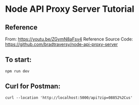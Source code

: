 # Node API Proxy Server Tutorial

## Reference
From: https://youtu.be/ZGymN8aFsv4
Reference Source Code: https://github.com/bradtraversy/node-api-proxy-server

## To start:
```
npm run dev
```

## Curl for Postman:
```
curl --location 'http://localhost:5000/api?zip=08852%2Cus'
```